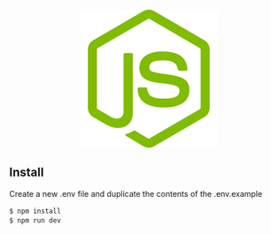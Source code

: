 <p align="center">
	<a href="https://github.com/xaaphrodite"><img src="/public/uploads/images/js.png" width="250px"></a>
</p>

## Install

Create a new .env file and duplicate the contents of the .env.example

<!-- eslint-disable no-unused-vars -->

```sh
$ npm install
$ npm run dev
```
